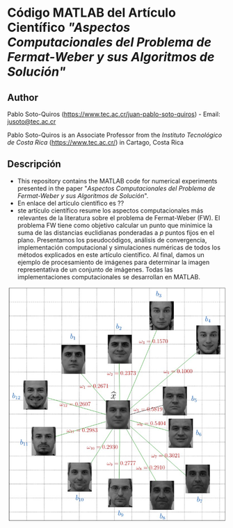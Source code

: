 # Código MATLAB del Artículo Científico *"Aspectos Computacionales del Problema de Fermat-Weber y sus Algoritmos de Solución"*

## Author

Pablo Soto-Quiros (https://www.tec.ac.cr/juan-pablo-soto-quiros) - Email: jusoto@tec.ac.cr

Pablo Soto-Quiros is an Associate Professor from the *Instituto Tecnológico de Costa Rica* (https://www.tec.ac.cr/) in Cartago, Costa Rica


## Descripción

* This repository contains the MATLAB code for numerical experiments presented in the paper "*Aspectos Computacionales del Problema de Fermat-Weber y sus Algoritmos de Solución*". 
* En enlace del artículo científico es ??
* ste artículo científico resume los aspectos computacionales más relevantes de la literatura sobre el problema de Fermat-Weber (FW). El problema FW tiene como objetivo calcular un punto que minimice la suma de las distancias euclidianas ponderadas a $p$ puntos fijos en el plano. Presentamos los pseudocódigos, análisis de convergencia, implementación computacional y simulaciones numéricas de todos los métodos explicados en este artículo científico. Al final, damos un ejemplo de procesamiento de imágenes para determinar la imagen representativa de un conjunto de imágenes. Todas las implementaciones computacionales se desarrollan en MATLAB.

<p align="center"><img width="750" src="https://github.com/jusotoTEC/fermat_weber/blob/main/img/img1.jpg"></p>
